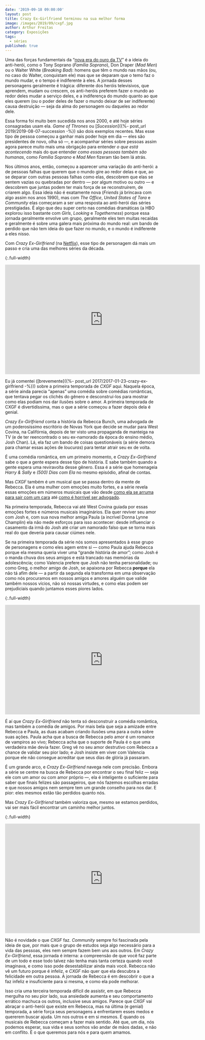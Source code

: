 ```yaml
---
date: '2019-09-18 09:00:00'
layout: post
title: Crazy Ex-Girlfriend terminou na sua melhor forma
image: /images/2019/09/cxgf.jpg
author: Arthur Freitas
category: Exposições
tags:
  - séries
published: true
---
```


Uma das forças fundamentais da “[nova era do ouro da TV](https://en.wikipedia.org/wiki/Golden_Age_of_Television_(2000s–present))” é a ideia do anti-herói, como o Tony Soprano (_Família Soprano_), Don Draper (_Mad Men_) ou o Walter White (_Breaking Bad_): homens que têm o mundo nas mãos (ou, no caso do Walter, conquistam ele) mas que se deparam que o temo faz o mundo mudar, e o tempo é indiferente à eles. A jornada desses personagens geralmente é trágica: diferente dos heróis televisivos, que aprendem, mudam ou crescem, os anti-heróis preferem fazer o mundo ao redor deles mudar a serviço deles, e a indiferença do mundo quanto ao que eles querem (ou o poder deles de fazer o mundo deixar de ser indiferente) causa destruição — seja da alma do personagem ou daqueles ao redor dele.

Essa forma foi muito bem sucedida nos anos 2000, e até hoje séries consagradas usam ela. _Game of Thrones_ ou [_Sucession_]({%- post_url 2019/2019-08-07-succession -%}) são dois exemplos recentes. Mas esse tipo de pessoa começou a ganhar mais poder hoje em dia — eles são presidentes de novo, olha só —, e acompanhar séries sobre pessoas assim agora parece muito mais uma obrigação para entender _o que está acontecendo_ mais do que entender _como essas pessoas também são humanas_, como _Família Soprano_ e _Mad Men_ fizeram tão bem lá atrás.

Nos últimos anos, então, começou a aparecer uma variação do anti-herói: a de pessoas falhas que querem que o mundo gire ao redor delas e que, ao se deparar com outras pessoas falhas como elas, descobrem que elas se sentem vazias ou quebradas por dentro — por algum motivo ou outro — e descobrem que juntas podem ter mais força de se reconstruírem, de criarem algo. Essa ideia não é exatamente nova (_Friends_ já brincava com algo assim nos anos 1990), mas com _The Office_, _United States of Tara_ e _Community_ elas começaram a ser uma resposta ao anti-herói das séries prestigiadas. É algo que deu super certo nas comédias dramáticas (a HBO explorou isso bastante com _Girls_, _Looking_ e _Togetherness_) porque essa jornada geralmente envolve um grupo, geralmente eles tem muitas recaídas e geralmente é sobre uma galera mais próxima do mundo real: um bando de perdido que não tem ideia do que fazer no mundo, e o mundo é indiferente a eles nisso.

Com _Crazy Ex-Girlfriend_ (na [Netflix](https://www.netflix.com/title/80066227)), esse tipo de personagem dá mais um passo e cria uma das melhores séries da década.

{:.full-width}
<iframe width="640" height="360" src="https://www.youtube.com/embed/RUYhukcMgEo" frameborder="0" allow="accelerometer; autoplay; encrypted-media; gyroscope; picture-in-picture" allowfullscreen></iframe>

Eu já comentei ([brevemente]({%- post_url 2017/2017-01-23-crazy-ex-girlfriend -%})) sobre a primeira temporada de _CXGF_ aqui. Naquela época, a série ainda parecia “apenas” uma comédia sobre comédias românticas, que tentava pegar os clichês do gênero e desconstruí-los para mostrar como elas podiam nos dar ilusões sobre o amor. A primeira temporada de CXGF é divertidíssima, mas o que a série começou a fazer depois dela é genial.

_Crazy Ex-Girlfriend_ conta a história da Rebecca Bunch, uma advogada de um poderosíssimo escritório de Novas York que decide se mudar para West Covina, na Califórnia, depois de ter visto uma propaganda de manteiga na TV (e de ter reencontrado o seu ex-namorado da época do ensino médio, Josh Chan). Lá, ela faz um bando de coisas questionáveis (a série demora para chamar essas ações de _loucuras_) para tentar atrair seu ex de volta.

É uma comédia romântica, em um primeiro momento, e _Crazy Ex-Girlfriend_ sabe o que a gente espera desse tipo de história. E sabe também quando a gente espera uma reviravolta desse gênero. Essa é a série que homenageia _Harry & Sally_ e _(500) Dias com Ela_ no mesmo episódio, afinal de contas.

Mas _CXGF_ também é um musical que se passa dentro da mente de Rebecca. Ela é uma mulher com emoções muito fortes, e a série revela essas emoções em números musicais que vão desde [como ela se arruma para sair com um cara](https://www.youtube.com/watch?v=ky-BYK-f154) até [como é horrível ser advogado](https://youtu.be/Xs-UEqJ85KE).

Na primeira temporada, Rebecca vai até West Covina guiada por essas emoções fortes e números musicais imaginários. Ela quer reviver seu amor com Josh e, com sua nova melhor amiga Paula (a incrível Donna Lynne Champlin) ela não mede esforços para isso acontecer: desde influenciar o casamento da irmã do Josh até criar um namorado falso que se torna mais real do que deveria para causar ciúmes nele.

Se na primeira temporada da série nós somos apresentados à esse grupo de personagens e como eles agem entre si — como Paula ajuda Rebecca porque ela mesma queria viver uma “grande história de amor”; como Josh é o manda chuva dos seus amigos e está trancado nas memórias da adolescência; como Valencia prefere que Josh não tenha personalidade; ou como Greg, o melhor amigo de Josh, se apaixona por Rebecca **porque** ela não tá afim dele — a partir da segunda ela transforma em uma observação como nós procuramos em nossos amigos e amores alguém que valide também nossos vícios, não só nossas virtudes, e como elas podem ser prejudiciais quando juntamos esses piores lados.

{:.full-width}
<iframe width="640" height="360" src="https://www.youtube.com/embed/bkAjUBtn_TM" frameborder="0" allow="accelerometer; autoplay; encrypted-media; gyroscope; picture-in-picture" allowfullscreen></iframe>

É aí que _Crazy Ex-Girlfriend_ não tenta só desconstruir a comédia romântica, mas também a comédia de amigos. Por mais bela que seja a amizade entre Rebecca e Paula, as duas acabam criando ilusões uma para a outra sobre suas ações. Paula acha que a busca de Rebecca pelo amor é um romance de vampiros ao vivo; Rebecca acha que o suporte de Paula é o que uma verdadeira mãe devia fazer. Greg vê no seu amor destrutivo com Rebecca a chance de validar seu pior lado; e Josh insiste em viver com Valencia porque ele não consegue acreditar que seus dias de glória já passaram.

É um grande arco, e _Crazy Ex-Girlfriend_ navega nele com precisão. Embora a série se centre na busca de Rebecca por encontrar o seu final feliz — seja ele com um amor ou com amor próprio —, ela é inteligente o suficiente para saber que finais felizes são passageiros, que nós fazemos escolhas erradas e que nossos amigos nem sempre tem um grande conselho para nos dar. E pior: eles mesmos estão tão perdidos quanto nós.

Mas _Crazy Ex-Girlfriend_ também valoriza que, mesmo se estamos perdidos, vai ser mais fácil encontrar um caminho melhor juntos.


{:.full-width}
<iframe width="640" height="360" src="https://www.youtube.com/embed/OG6HZMMDEYA" frameborder="0" allow="accelerometer; autoplay; encrypted-media; gyroscope; picture-in-picture" allowfullscreen></iframe>

Não é novidade o que _CXGF_ faz. _Community_ sempre foi fascinada pela ideia de que, por mais que o grupo de estudos seja algo necessário para a vida das pessoas, eles nem sempre fazem bem uns aos outros. Em _Crazy Ex-Girlfriend_, essa jornada é interna: a compreensão de que você faz parte de um todo e esse todo talvez não tenha mais tanta certeza quando você imaginava, e como isso pode desestabilizar ainda mais você. Rebecca não vê um futuro porque é infeliz, e _CXGF_ não quer que ela descubra a felicidade em outra pessoa. A jornada de Rebecca é em descobrir o que a faz infeliz e insuficiente para si mesma, e como ela pode melhorar.

Isso cria uma terceira temporada difícil de assistir, em que Rebecca mergulha no seu pior lado, sua ansiedade aumenta e seu comportamento errático machuca os outros, inclusive seus amigos. Parece que _CXGF_ vai abraçar o anti-herói que existe em Rebecca, mas na última (e genial) temporada, a série força seus personagens a enfrentarem esses medos e quererem buscar ajuda. Um nos outros e em si mesmos. É quando os musicais de Rebecca começam a fazer mais sentido. Até que, um dia, nós podemos esperar, sua vida e seus sonhos vão andar de mãos dadas, e não em conflito. É o que queremos para nós e para quem amamos.
